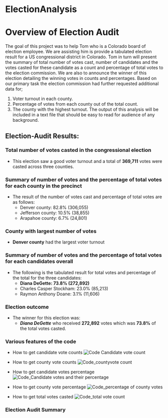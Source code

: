 # ElectionAnalysis
# Overview of Election Audit

The goal of this project was to help Tom who is a Colorado board of election employee. We are assisting him is provide a tabulated election result for a US congressional district in Colorado. Tom in turn will present the summary of total number of votes cast, number of candidates and the votes casted for these candidate as a count and percentage of total votes to the election commission. We are also to announce the winner of this election detailing the winning votes in counts and percentages. 
  Based on our primary task the election commission had further requested additional data for;
  1. Voter turnout in each county.
  2. Percentage of votes from each county out of the total count. 
  3. The county with the highest turnout.
The output of this analysis will be included in a text file that should be easy to read for audience of any background.

## Election-Audit Results:
### Total number of votes casted in the congressional election
  * This election saw a good voter turnout and a total of **369,711** votes were casted across three counties. 

### Summary of number of votes and the percentage of total votes for each county in the precinct
  * The result of the number of votes cast and percentage of total votes are as follows:
    * Denver county: 82.8% (306,055)
    * Jefferson county: 10.5% (38,855)
    * Arapahoe county: 6.7% (24,801)

### County with largest number of votes
  * **Denver county** had the largest voter turnout

### Summary of number of votes and the percentage of total votes for each candidates overall
  * The following is the tabulated result for total votes and percentage of the total for the three candidates:
    * **Diana DeGette: 73.8% (272,892)**
    * Charles Casper Stockham: 23.0% (85,213)
    * Raymon Anthony Doane: 3.1% (11,606) 

### Election outcome
  * The winner for this election was:
    * ***Diana DeGette*** who received **272,892** votes which was **73.8%** of the total votes casted.
 
### Various features of the code
  * How to get candidate vote counts
 ![Code Candidate vote count](https://user-images.githubusercontent.com/107159218/176787617-18729b4d-f7fc-45b2-b9c1-f8c46c1c9dea.JPG)

  * How to get county vote counts
 ![Code_countyvote count](https://user-images.githubusercontent.com/107159218/176787653-9dc5d13d-2cc9-4b7e-ad4d-94774a4a4e1e.JPG)

  * How to get candidate votes percentage
 ![Code_Candidate votes and their percentage](https://user-images.githubusercontent.com/107159218/176787717-54dc6077-5213-42a3-b38d-d2ef5ffb072c.JPG)

  * How to get county vote percentage
![Code_percentage of county votes](https://user-images.githubusercontent.com/107159218/176787780-d7fbdc41-35c7-4745-b9b6-1f68e7e2f016.JPG)

  * How to get total votes casted
 ![Code_total vote count](https://user-images.githubusercontent.com/107159218/176787828-ebb1f835-095e-4e80-9e57-3bc9e8898b37.JPG)

 
### Election Audit Summary


